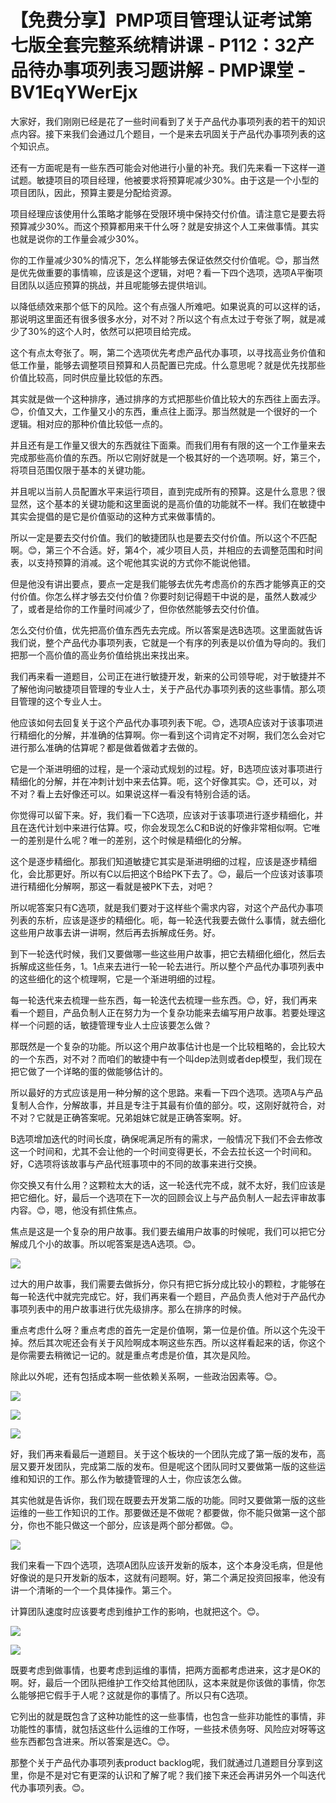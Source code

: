 # 【免费分享】PMP项目管理认证考试第七版全套完整系统精讲课 - P112：32产品待办事项列表习题讲解 - PMP课堂 - BV1EqYWerEjx

大家好，我们刚刚已经是花了一些时间看到了关于产品代办事项列表的若干的知识点内容。接下来我们会通过几个题目，一个是来去巩固关于产品代办事项列表的这个知识点。

还有一方面呢是有一些东西可能会对他进行小量的补充。我们先来看一下这样一道试题。敏捷项目的项目经理，他被要求将预算呢减少30%。由于这是一个小型的项目团队，因此，预算主要是分配给资源。

项目经理应该使用什么策略才能够在受限环境中保持交付价值。请注意它是要去将预算减少30%。而这个预算都用来干什么呀？就是安排这个人工来做事情。其实也就是说你的工作量会减少30%。

你的工作量减少30%的情况下，怎么样能够去保证依然交付价值呢。😊，那当然是优先做重要的事情嘛，应该是这个逻辑，对吧？看一下四个选项，选项A平衡项目团队以适应预算的挑战，并且呢能够去提供培训。

以降低绩效来那个低下的风险。这个有点强人所难吧。如果说真的可以这样的话，那说明这里面还有很多很多水分，对不对？所以这个有点太过于夸张了啊，就是减少了30%的这个人时，依然可以把项目给完成。

这个有点太夸张了。啊，第二个选项优先考虑产品代办事项，以寻找高业务价值和低工作量，能够去调整项目预算和人员配置已完成。什么意思呢？就是优先找那些价值比较高，同时供应量比较低的东西。

其实就是做一个这种排序，通过排序的方式把那些价值比较大的东西往上面去浮。😊，价值又大，工作量又小的东西，重点往上面浮。那当然就是一个很好的一个逻辑。相对应的那种价值比较低一点的。

并且还有是工作量又很大的东西就往下面乘。而我们用有有限的这一个工作量来去完成那些高价值的东西。所以它刚好就是一个极其好的一个选项啊。好，第三个，将项目范围仅限于基本的关键功能。

并且呢以当前人员配置水平来运行项目，直到完成所有的预算。这是什么意思？很显然，这个基本的关键功能和这里面说的是高价值的功能就不一样。我们在敏捷中其实会提倡的是它是价值驱动的这种方式来做事情的。

所以一定是要去交付价值。我们的敏捷团队也是要去交付价值。所以这个不匹配啊。😊，第三个不合适。好，第4个，减少项目人员，并相应的去调整范围和时间表，以支持预算的消减。这个呢他其实说的方式你不能说他错。

但是他没有讲出要点，要点一定是我们能够去优先考虑高价的东西才能够真正的交付价值。你怎么样才够去交付价值？你要时刻记得题干中说的是，虽然人数减少了，或者是给你的工作量时间减少了，但你依然能够去交付价值。

怎么交付价值，优先把高价值东西先去完成。所以答案是选B选项。这里面就告诉我们说，整个产品代办事项列表，它就是一个有序的列表是以价值为导向的。我们把那一个高价值的高业务价值给挑出来找出来。

我们再来看一道题目，公司正在进行敏捷开发，新来的公司领导呢，对于敏捷并不了解他询问敏捷项目管理的专业人士，关于产品代办事项列表的这些事情。那么项目管理的这个专业人士。

他应该如何去回复关于这个产品代办事项列表下呢。😊，选项A应该对于该事项进行精细化的分解，并准确的估算啊。你一看到这个词肯定不对啊，我们怎么会对它进行那么准确的估算呢？都是做着做着才去做的。

它是一个渐进明细的过程，是一个滚动式规划的过程。好，B选项应该对事项进行精细化的分解，并在冲刺计划中来去估算。呃，这个好像其实。😊，还可以，对不对？看上去好像还可以。如果说这样一看没有特别合适的话。

你觉得可以留下来。好，我们看一下C选项，应该对于该事项进行逐步精细化，并且在迭代计划中来进行估算。哎，你会发现怎么C和B说的好像非常相似啊。它唯一的差别是什么呢？唯一的差别，这个时候是精细化的分解。

这个是逐步精细化。那我们知道敏捷它其实是渐进明细的过程，应该是逐步精细化，会比那更好。所以有C以后把这个B给PK下去了。😊，最后一个应该对该事项进行精细化分解啊，那这一看就是被PK下去，对吧？

所以呢答案只有C选项，就是我们要对于这样些个需求内容，对这个产品代办事项列表的东析，应该是逐步的精细化。呃，每一轮迭代我要去做什么事情，就去细化这些用户故事去讲一讲啊，然后再去拆解成任务。好。

到下一轮迭代时候，我们又要做哪一些这些用户故事，把它去精细化细化，然后去拆解成这些任务，1。1点来去进行一轮一轮去进行。所以整个产品代办事项列表中的这些细化的这个梳理啊，它是一个渐进明细的过程。

每一轮迭代来去梳理一些东西，每一轮迭代去梳理一些东西。😊，好，我们再来看一个题目，产品负制人正在努力为一个复杂功能来去编写用户故事。若要处理这样一个问题的话，敏捷管理专业人士应该要怎么做？

那既然是一个复杂的功能。所以这个用户故事估计也是一个比较粗略的，会比较大的一个东西，对不对？而咱们的敏捷中有一个叫dep法则或者dep模型，我们现在把它做了一个详略的蛋的做能够估计的。

所以最好的方式应该是用一种分解的这个思路。来看一下四个选项。选项A与产品复制人合作，分解故事，并且是专注于其最有价值的部分。哎，这刚好就符合，对不对？它就是正确答案呢。兄弟姐妹它就是正确答案啊。好。

B选项增加迭代的时间长度，确保呢满足所有的需求，一般情况下我们不会去修改这一个时间和，尤其不会让他的一个时间变得更长，不会去拉长这一个时间和。好，C选项将该故事与产品代班事项中的不同的故事来进行交换。

你交换又有什么用？这颗粒太大的话，这一轮迭代完不成，就不太好，我们应该是把它细化。好，最后一个选项在下一次的回顾会议上与产品负制人一起去评审故事内容。😊，嗯，他没有抓住焦点。

焦点是这是一个复杂的用户故事。我们要去编用户故事的时候呢，我们可以把它分解成几个小的故事。所以呢答案是选A选项。😊。



![](img/e93f5308d8644d32c62b8eb8b5f34134_1.png)

过大的用户故事，我们需要去做拆分，你只有把它拆分成比较小的颗粒，才能够在每一轮迭代中就完完成它。好，我们再来看一个题目，产品负责人他对于产品代办事项列表中的用户故事进行优先级排序。那么在排序的时候。

重点考虑什么呀？重点考虑的首先一定是价值啊，第一位是价值。所以这个先没干掉。然后其次呢还会有关于风险啊成本啊这些东西。所以这样看起来的话，你这个是你需要去稍微记一记的。就是重点考虑是价值，其次是风险。

除此以外呢，还有包括成本啊一些依赖关系啊，一些政治因素等。😊。

![](img/e93f5308d8644d32c62b8eb8b5f34134_3.png)

![](img/e93f5308d8644d32c62b8eb8b5f34134_4.png)

![](img/e93f5308d8644d32c62b8eb8b5f34134_5.png)

好，我们再来看最后一道题目。关于这个板块的一个团队完成了第一版的发布，高层又要开发团队，完成第二版的发布。但是呢这个团队同时又要做第一版的这些运维和知识的工作。那么作为敏捷管理的人士，你应该怎么做。

其实他就是告诉你，我们现在既要去开发第二版的功能。同时又要做第一版的这些运维的一些工作知识的工作。那要做还是不做呢？都要做，你不能只做第一这个部分，你也不能只做这一个部分，应该是两个部分都做。😊。



![](img/e93f5308d8644d32c62b8eb8b5f34134_7.png)

我们来看一下四个选项，选项A团队应该开发新的版本，这个本身没毛病，但是他好像说的是只开发新的版本，这就有问题啊。好，第二个满足投资回报率，他没有讲一个清晰的一个一个具体操作。第三个。

计算团队速度时应该要考虑到维护工作的影响，也就把这个。😊。

![](img/e93f5308d8644d32c62b8eb8b5f34134_9.png)

![](img/e93f5308d8644d32c62b8eb8b5f34134_10.png)

既要考虑到做事情，也要考虑到运维的事情，把两方面都考虑进来，这才是OK的啊。好，最后一个团队把维护工作交给其他团队，这本来就是你该做的事情，你怎么能够把它假手于人呢？这就是你的事情了。所以只有C选项。

它列出的就是既包含了这种功能性的这一些事情，也包含一些非功能性的事情，非功能性的事情，就包括这些什么运维的工作呀，一些技术债务呀、风险应对呀等这些东西都包含进来。所以答案是选C。😊。

那整个关于产品代办事项列表product backlog呢，我们就通过几道题目分享到这里，你是不是对它有更深的认识和了解了呢？我们接下来还会再讲另外一个叫迭代代办事项列表。😊。

